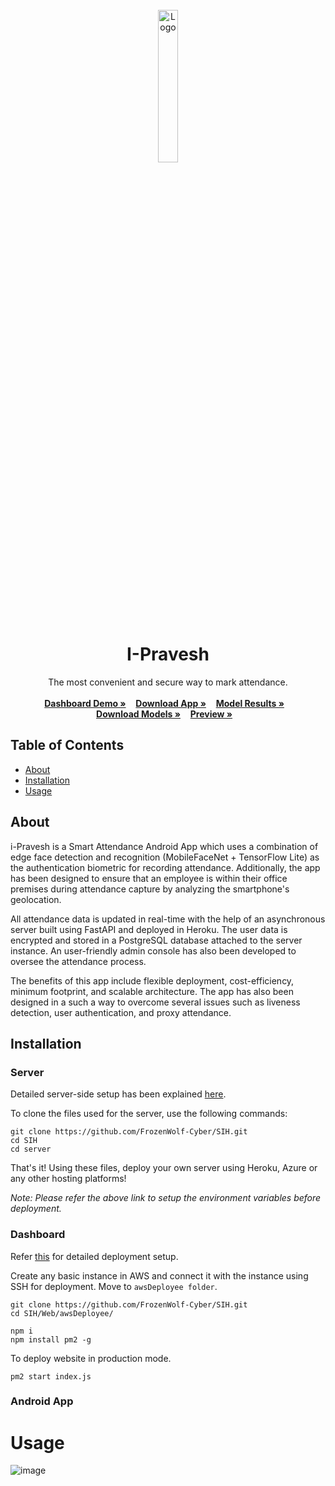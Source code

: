 <div id="top"></div>

<br />
<div align="center">
    <img src="https://user-images.githubusercontent.com/57902078/188271435-600577ed-9f26-432f-87a1-30d90741d301.jpg" alt="Logo" width="25%" height="25%">
  </a>

  <p align="center"  style="text-align:center">
    <h1>I-Pravesh</h1>
    The most convenient and secure way to mark attendance.
    <br><br>
    <a href="http://35.89.24.75:5000/"><strong>Dashboard Demo »</strong></a> &nbsp;&nbsp;
    <a href="https://github.com/FrozenWolf-Cyber/SIH/blob/dl_models/README.md"><strong>Download App »</strong></a> &nbsp;&nbsp;
    <a href="https://github.com/FrozenWolf-Cyber/SIH/blob/dl_models/README.md"><strong>Model Results »</strong></a> &nbsp;&nbsp;</br>
    <a href="https://github.com/FrozenWolf-Cyber/SIH/tree/dl_models/saved_models"><strong>Download Models »</strong></a> &nbsp;&nbsp;
    <a href="https://github.com/FrozenWolf-Cyber/SIH/blob/dl_models/README.md"><strong>Preview »</strong></a> &nbsp;&nbsp;
  </p>
</div>


## Table of Contents
   * [About](About)
   * [Installation](Installation)
   * [Usage](Usage)

## About
i-Pravesh is a Smart Attendance Android App which uses a combination of edge face detection and recognition (MobileFaceNet + TensorFlow Lite) as the authentication biometric for recording attendance. Additionally, the app has been designed to ensure that an employee is within their office premises during attendance capture by analyzing the smartphone's geolocation.

All attendance data is updated in real-time with the help of an asynchronous server built using FastAPI and deployed in Heroku. The user data is encrypted and stored in a PostgreSQL database attached to the server instance. An user-friendly admin console has also been developed to oversee the attendance process.

The benefits of this app include flexible deployment, cost-efficiency, minimum footprint, and scalable architecture. The app has also been designed in a such a way to overcome several issues such as liveness detection, user authentication, and proxy attendance.


## Installation

### Server

Detailed server-side setup has been explained [here](https://github.com/FrozenWolf-Cyber/SIH/tree/master/server).

To clone the files used for the server, use the following commands:
```shell
git clone https://github.com/FrozenWolf-Cyber/SIH.git
cd SIH
cd server
```

That's it! Using these files, deploy your own server using Heroku, Azure or any other hosting platforms!

*Note:* _Please refer the above link to setup the environment variables before deployment._

### Dashboard

Refer [this](https://github.com/FrozenWolf-Cyber/SIH/tree/master/Web) for detailed deployment setup.

Create any basic instance in AWS and connect it with the instance using SSH for deployment.
Move to ```awsDeployee folder```.
```shell
git clone https://github.com/FrozenWolf-Cyber/SIH.git
cd SIH/Web/awsDeployee/
```

```shell
npm i
npm install pm2 -g
```
To deploy website in production mode.
```shell
pm2 start index.js
```

### Android App

Usage
=====

![image](https://frozenwolf-cyber.github.io/img/projects/sih.png)

